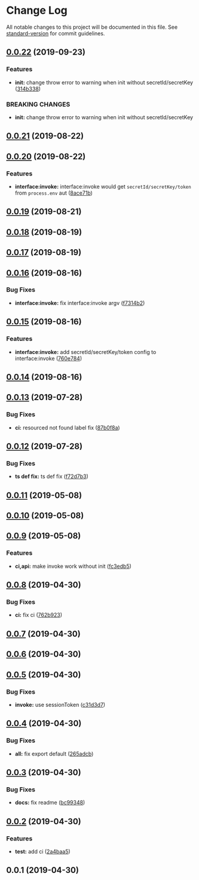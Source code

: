 # Change Log

All notable changes to this project will be documented in this file. See [standard-version](https://github.com/conventional-changelog/standard-version) for commit guidelines.

<a name="0.0.22"></a>
## [0.0.22](https://github.com/Lighting-Jack/tencentcloud-serverless-nodejs/compare/v0.0.21...v0.0.22) (2019-09-23)


### Features

* **init:** change throw error to warning when init without secretId/secretKey ([314b338](https://github.com/Lighting-Jack/tencentcloud-serverless-nodejs/commit/314b338))


### BREAKING CHANGES

* **init:** change throw error to warning when init without secretId/secretKey



<a name="0.0.21"></a>
## [0.0.21](https://github.com/Lighting-Jack/tencentcloud-serverless-nodejs/compare/v0.0.20...v0.0.21) (2019-08-22)



<a name="0.0.20"></a>
## [0.0.20](https://github.com/Lighting-Jack/tencentcloud-serverless-nodejs/compare/v0.0.19...v0.0.20) (2019-08-22)


### Features

* **interface:invoke:** interface:invoke would get `secretId/secretKey/token` from `process.env` aut ([8ace71b](https://github.com/Lighting-Jack/tencentcloud-serverless-nodejs/commit/8ace71b))



<a name="0.0.19"></a>
## [0.0.19](https://github.com/Lighting-Jack/tencentcloud-serverless-nodejs/compare/v0.0.18...v0.0.19) (2019-08-21)



<a name="0.0.18"></a>
## [0.0.18](https://github.com/Lighting-Jack/tencentcloud-serverless-nodejs/compare/v0.0.17...v0.0.18) (2019-08-19)



<a name="0.0.17"></a>
## [0.0.17](https://github.com/Lighting-Jack/tencentcloud-serverless-nodejs/compare/v0.0.16...v0.0.17) (2019-08-19)



<a name="0.0.16"></a>
## [0.0.16](https://github.com/Lighting-Jack/tencentcloud-serverless-nodejs/compare/v0.0.15...v0.0.16) (2019-08-16)


### Bug Fixes

* **interface:invoke:** fix interface:invoke argv ([f7314b2](https://github.com/Lighting-Jack/tencentcloud-serverless-nodejs/commit/f7314b2))



<a name="0.0.15"></a>
## [0.0.15](https://github.com/Lighting-Jack/tencentcloud-serverless-nodejs/compare/v0.0.14...v0.0.15) (2019-08-16)


### Features

* **interface:invoke:** add secretId/secretKey/token config to interface:invoke ([760e784](https://github.com/Lighting-Jack/tencentcloud-serverless-nodejs/commit/760e784))



<a name="0.0.14"></a>
## [0.0.14](https://github.com/Lighting-Jack/tencentcloud-serverless-nodejs/compare/v0.0.13...v0.0.14) (2019-08-16)



<a name="0.0.13"></a>
## [0.0.13](https://github.com/Lighting-Jack/tencentcloud-serverless-nodejs/compare/v0.0.12...v0.0.13) (2019-07-28)


### Bug Fixes

* **ci:** resourced not found label fix ([87b0f8a](https://github.com/Lighting-Jack/tencentcloud-serverless-nodejs/commit/87b0f8a))



<a name="0.0.12"></a>
## [0.0.12](https://github.com/Lighting-Jack/tencentcloud-serverless-nodejs/compare/v0.0.11...v0.0.12) (2019-07-28)


### Bug Fixes

* **ts def fix:** ts def fix ([f72d7b3](https://github.com/Lighting-Jack/tencentcloud-serverless-nodejs/commit/f72d7b3))



<a name="0.0.11"></a>
## [0.0.11](https://github.com/Lighting-Jack/tencentcloud-serverless-nodejs/compare/v0.0.10...v0.0.11) (2019-05-08)



<a name="0.0.10"></a>
## [0.0.10](https://github.com/Lighting-Jack/tencentcloud-serverless-nodejs/compare/v0.0.9...v0.0.10) (2019-05-08)



<a name="0.0.9"></a>
## [0.0.9](https://github.com/Lighting-Jack/tencentcloud-serverless-nodejs/compare/v0.0.8...v0.0.9) (2019-05-08)


### Features

* **ci,api:** make invoke work without init ([fc3edb5](https://github.com/Lighting-Jack/tencentcloud-serverless-nodejs/commit/fc3edb5))



<a name="0.0.8"></a>
## [0.0.8](https://github.com/Lighting-Jack/tencentcloud-serverless-nodejs/compare/v0.0.7...v0.0.8) (2019-04-30)


### Bug Fixes

* **ci:** fix ci ([762b923](https://github.com/Lighting-Jack/tencentcloud-serverless-nodejs/commit/762b923))



<a name="0.0.7"></a>
## [0.0.7](https://github.com/Lighting-Jack/tencentcloud-serverless-nodejs/compare/v0.0.6...v0.0.7) (2019-04-30)



<a name="0.0.6"></a>
## [0.0.6](https://github.com/Lighting-Jack/tencentcloud-serverless-nodejs/compare/v0.0.5...v0.0.6) (2019-04-30)



<a name="0.0.5"></a>
## [0.0.5](https://github.com/Lighting-Jack/tencentcloud-serverless-nodejs/compare/v0.0.4...v0.0.5) (2019-04-30)


### Bug Fixes

* **invoke:** use sessionToken ([c31d3d7](https://github.com/Lighting-Jack/tencentcloud-serverless-nodejs/commit/c31d3d7))



<a name="0.0.4"></a>
## [0.0.4](https://github.com/Lighting-Jack/tencentcloud-serverless-nodejs/compare/v0.0.3...v0.0.4) (2019-04-30)


### Bug Fixes

* **all:** fix export default ([265adcb](https://github.com/Lighting-Jack/tencentcloud-serverless-nodejs/commit/265adcb))



<a name="0.0.3"></a>
## [0.0.3](https://github.com/Lighting-Jack/tencentcloud-serverless-nodejs/compare/v0.0.2...v0.0.3) (2019-04-30)


### Bug Fixes

* **docs:** fix readme ([bc99348](https://github.com/Lighting-Jack/tencentcloud-serverless-nodejs/commit/bc99348))



<a name="0.0.2"></a>
## [0.0.2](https://github.com/Lighting-Jack/tencentcloud-serverless-nodejs/compare/v0.0.1...v0.0.2) (2019-04-30)


### Features

* **test:** add ci ([2a4baa5](https://github.com/Lighting-Jack/tencentcloud-serverless-nodejs/commit/2a4baa5))



<a name="0.0.1"></a>
## 0.0.1 (2019-04-30)
